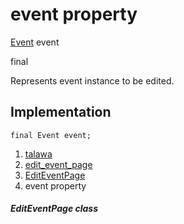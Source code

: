 
<div>

# event property

</div>


[Event](../../models_events_event_model/Event-class.html) event


final




Represents event instance to be edited.



## Implementation

``` language-dart
final Event event;
```







1.  [talawa](../../index.html)
2.  [edit_event_page](../../views_after_auth_screens_events_edit_event_page/)
3.  [EditEventPage](../../views_after_auth_screens_events_edit_event_page/EditEventPage-class.html)
4.  event property

##### EditEventPage class







